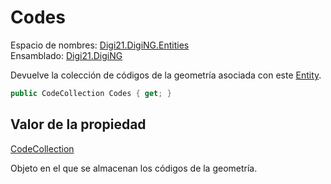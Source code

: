 # Codes

Espacio de nombres: [Digi21.DigiNG.Entities](../../)  
Ensamblado: [Digi21.DigiNG](../../../)

Devuelve la colección de códigos de la geometría asociada con este [Entity](../).

```csharp
public CodeCollection Codes { get; }
```

## Valor de la propiedad

[CodeCollection](../../codecollection.md)

Objeto en el que se almacenan los códigos de la geometría.

